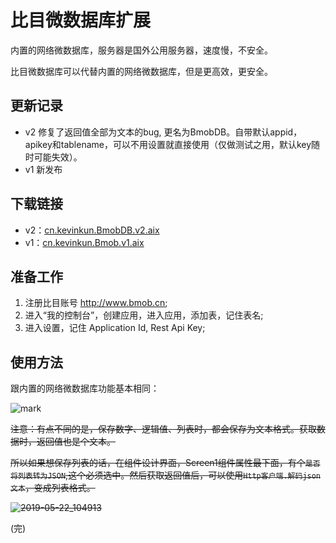 
# 比目微数据库扩展

内置的网络微数据库，服务器是国外公用服务器，速度慢，不安全。

比目微数据库可以代替内置的网络微数据库，但是更高效，更安全。

## 更新记录

- v2 修复了返回值全部为文本的bug, 更名为BmobDB。自带默认appid，apikey和tablename，可以不用设置就直接使用（仅做测试之用，默认key随时可能失效）。 
- v1 新发布

## 下载链接

- v2：[cn.kevinkun.BmobDB.v2.aix](http://cdn.kevinkun.cn/ai/20190626/KM4VHMwA3M9o.aix)
- v1：[cn.kevinkun.Bmob.v1.aix](http://cdn.kevinkun.cn/ai/20190625/qtAwqKAA84rL.aix)

## 准备工作

1. 注册比目账号 http://www.bmob.cn;
2. 进入“我的控制台”，创建应用，进入应用，添加表，记住表名;
3. 进入设置，记住 Application Id, Rest Api Key;

## 使用方法

跟内置的网络微数据库功能基本相同：



![mark](http://cdn.kevinkun.cn/ai/20190625/phwylk8durbc.png?imageslim)



~~注意：有点不同的是，保存数字、逻辑值、列表时，都会保存为文本格式。获取数据时，返回值也是个文本。~~

~~所以如果想保存列表的话，在组件设计界面，Screen1组件属性最下面，有个`是否将列表转为JSON`,这个必须选中。然后获取返回值后，可以使用`Http客户端.解码json文本`，变成列表格式。~~

~~![2019-05-22_104913](http://cdn.kevinkun.cn/xsj/2019-05-22_104913.png)~~

(完)


